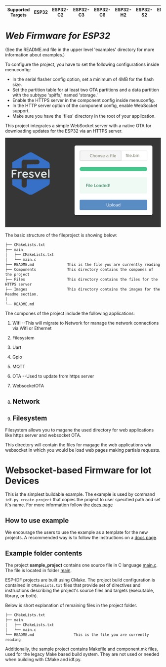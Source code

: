 | Supported Targets | ESP32 | ESP32-C2 | ESP32-C3 | ESP32-C6 | ESP32-H2 | ESP32-S2 | ESP32-S3 |
| ----------------- | ----- | -------- | -------- | -------- | -------- | -------- | -------- |

# _Web Firmware for ESP32_

(See the README.md file in the upper level 'examples' directory for more information about examples.)


To configure the project, you have to set the following configurations inside menuconfig:

- In the serial flasher config option, set a minimum of 4MB for the flash size.
- Set the partition table for at least two OTA partitions and a data partition with the subtype 'spiffs,' named 'storage.'
- Enable the HTTPS server in the component config inside menuconfig.
- In the HTTP server option of the component config, enable WebSocket support.
- Make sure you have the 'files' directory in the root of your application. 



This project integrates a simple WebSocket server with a native OTA for downloading updates for the ESP32 via an HTTPS server.

![Web interface for OTA](images/ws_ota.png)

The basic structure of the fileproject is showing below:
```
├── CMakeLists.txt
├── main
│   ├── CMakeLists.txt
│   └── main.c
├── README.md               This is the file you are currently reading
├── Components              This directory contains the compones of the project      
├── Files                   This directory contains the files for the HTTPS server
├── Images                  This directory contains the images for the Readme section.
│   
└── README.md

```

The compones of the project include the following applications:
1. Wifi --This will migrate to Network for manage the network connections via Wifi or Ethernet
2. Filesystem
3. Uart
4. Gpio
5. MQTT
6. OTA --Used to update from https server
7. WebsocketOTA 

1. ## Network
2. ## Filesystem
Filesystem allows you to magane the used directory for web applications like https server and websocket OTA.

This directory will contain the files for magage the web applications wia websocket in which you would be load web pages making partials requests.


# Websocket-based Firmware for Iot Devices

This is the simplest buildable example. The example is used by command `idf.py create-project`
that copies the project to user specified path and set it's name. For more information follow the [docs page](https://docs.espressif.com/projects/esp-idf/en/latest/api-guides/build-system.html#start-a-new-project)



## How to use example
We encourage the users to use the example as a template for the new projects.
A recommended way is to follow the instructions on a [docs page](https://docs.espressif.com/projects/esp-idf/en/latest/api-guides/build-system.html#start-a-new-project).

## Example folder contents

The project **sample_project** contains one source file in C language [main.c](main/main.c). The file is located in folder [main](main).

ESP-IDF projects are built using CMake. The project build configuration is contained in `CMakeLists.txt`
files that provide set of directives and instructions describing the project's source files and targets
(executable, library, or both). 

Below is short explanation of remaining files in the project folder.

```
├── CMakeLists.txt
├── main
│   ├── CMakeLists.txt
│   └── main.c
└── README.md                  This is the file you are currently reading
```
Additionally, the sample project contains Makefile and component.mk files, used for the legacy Make based build system. 
They are not used or needed when building with CMake and idf.py.
